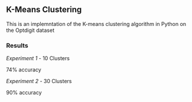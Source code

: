 K-Means Clustering
---
This is an implemntation of the K-means clustering algorithm in Python on the Optdigit dataset

### Results
*Experiment 1* - 10 Clusters

74% accuracy

*Experiment 2* - 30 Clusters

90% accuracy

